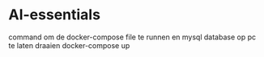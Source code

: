 # AI-essentials
command om de docker-compose file te runnen en mysql database op pc te laten draaien
docker-compose up
